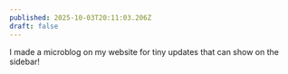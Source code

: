 ```yaml
---
published: 2025-10-03T20:11:03.206Z
draft: false
---
```

I made a microblog on my website for tiny updates that can show on the sidebar!